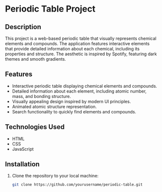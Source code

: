 # Periodic Table Project

## Description
This project is a web-based periodic table that visually represents chemical elements and compounds. The application features interactive elements that provide detailed information about each chemical, including its properties and structure. The aesthetic is inspired by Spotify, featuring dark themes and smooth gradients.

## Features
- Interactive periodic table displaying chemical elements and compounds.
- Detailed information about each element, including atomic number, mass, and bonding structure.
- Visually appealing design inspired by modern UI principles.
- Animated atomic structure representation.
- Search functionality to quickly find elements and compounds.

## Technologies Used
- HTML
- CSS
- JavaScript

## Installation
1. Clone the repository to your local machine:
   ```bash
   git clone https://github.com/yourusername/periodic-table.git
